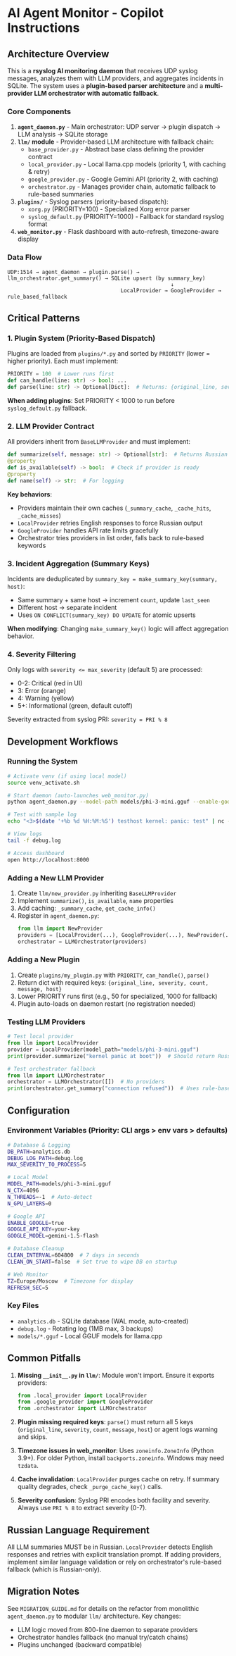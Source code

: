 # AI Agent Monitor - Copilot Instructions

## Architecture Overview

This is a **rsyslog AI monitoring daemon** that receives UDP syslog messages, analyzes them with LLM providers, and aggregates incidents in SQLite. The system uses a **plugin-based parser architecture** and a **multi-provider LLM orchestrator with automatic fallback**.

### Core Components

1. **`agent_daemon.py`** - Main orchestrator: UDP server → plugin dispatch → LLM analysis → SQLite storage
2. **`llm/` module** - Provider-based LLM architecture with fallback chain:
   - `base_provider.py` - Abstract base class defining the provider contract
   - `local_provider.py` - Local llama.cpp models (priority 1, with caching & retry)
   - `google_provider.py` - Google Gemini API (priority 2, with caching)
   - `orchestrator.py` - Manages provider chain, automatic fallback to rule-based summaries
3. **`plugins/`** - Syslog parsers (priority-based dispatch):
   - `xorg.py` (PRIORITY=100) - Specialized Xorg error parser
   - `syslog_default.py` (PRIORITY=1000) - Fallback for standard rsyslog format
4. **`web_monitor.py`** - Flask dashboard with auto-refresh, timezone-aware display

### Data Flow

```
UDP:1514 → agent_daemon → plugin.parse() → llm_orchestrator.get_summary() → SQLite upsert (by summary_key)
                                                    ↓
                                    LocalProvider → GoogleProvider → rule_based_fallback
```

## Critical Patterns

### 1. Plugin System (Priority-Based Dispatch)

Plugins are loaded from `plugins/*.py` and sorted by `PRIORITY` (lower = higher priority). Each must implement:

```python
PRIORITY = 100  # Lower runs first
def can_handle(line: str) -> bool: ...
def parse(line: str) -> Optional[Dict]:  # Returns: {original_line, severity, count, message, host}
```

**When adding plugins**: Set PRIORITY < 1000 to run before `syslog_default.py` fallback.

### 2. LLM Provider Contract

All providers inherit from `BaseLLMProvider` and must implement:

```python
def summarize(self, message: str) -> Optional[str]:  # Returns Russian summary or None
@property
def is_available(self) -> bool:  # Check if provider is ready
@property
def name(self) -> str:  # For logging
```

**Key behaviors**:
- Providers maintain their own caches (`_summary_cache`, `_cache_hits`, `_cache_misses`)
- `LocalProvider` retries English responses to force Russian output
- `GoogleProvider` handles API rate limits gracefully
- Orchestrator tries providers in list order, falls back to rule-based keywords

### 3. Incident Aggregation (Summary Keys)

Incidents are deduplicated by `summary_key = make_summary_key(summary, host)`:
- Same summary + same host → increment `count`, update `last_seen`
- Different host → separate incident
- Uses `ON CONFLICT(summary_key) DO UPDATE` for atomic upserts

**When modifying**: Changing `make_summary_key()` logic will affect aggregation behavior.

### 4. Severity Filtering

Only logs with `severity <= max_severity` (default 5) are processed:
- 0-2: Critical (red in UI)
- 3: Error (orange)
- 4: Warning (yellow)
- 5+: Informational (green, default cutoff)

Severity extracted from syslog PRI: `severity = PRI % 8`

## Development Workflows

### Running the System

```bash
# Activate venv (if using local model)
source venv_activate.sh

# Start daemon (auto-launches web_monitor.py)
python agent_daemon.py --model-path models/phi-3-mini.gguf --enable-google

# Test with sample log
echo "<3>$(date '+%b %d %H:%M:%S') testhost kernel: panic: test" | nc -u -w1 localhost 1514

# View logs
tail -f debug.log

# Access dashboard
open http://localhost:8000
```

### Adding a New LLM Provider

1. Create `llm/new_provider.py` inheriting `BaseLLMProvider`
2. Implement `summarize()`, `is_available`, `name` properties
3. Add caching: `_summary_cache`, `get_cache_info()`
4. Register in `agent_daemon.py`:
   ```python
   from llm import NewProvider
   providers = [LocalProvider(...), GoogleProvider(...), NewProvider(...)]
   orchestrator = LLMOrchestrator(providers)
   ```

### Adding a New Plugin

1. Create `plugins/my_plugin.py` with `PRIORITY`, `can_handle()`, `parse()`
2. Return dict with required keys: `{original_line, severity, count, message, host}`
3. Lower PRIORITY runs first (e.g., 50 for specialized, 1000 for fallback)
4. Plugin auto-loads on daemon restart (no registration needed)

### Testing LLM Providers

```python
# Test local provider
from llm import LocalProvider
provider = LocalProvider(model_path="models/phi-3-mini.gguf")
print(provider.summarize("kernel panic at boot"))  # Should return Russian summary

# Test orchestrator fallback
from llm import LLMOrchestrator
orchestrator = LLMOrchestrator([])  # No providers
print(orchestrator.get_summary("connection refused"))  # Uses rule-based fallback
```

## Configuration

### Environment Variables (Priority: CLI args > env vars > defaults)

```bash
# Database & Logging
DB_PATH=analytics.db
DEBUG_LOG_PATH=debug.log
MAX_SEVERITY_TO_PROCESS=5

# Local Model
MODEL_PATH=models/phi-3-mini.gguf
N_CTX=4096
N_THREADS=-1  # Auto-detect
N_GPU_LAYERS=0

# Google API
ENABLE_GOOGLE=true
GOOGLE_API_KEY=your-key
GOOGLE_MODEL=gemini-1.5-flash

# Database Cleanup
CLEAN_INTERVAL=604800  # 7 days in seconds
CLEAN_ON_START=false  # Set true to wipe DB on startup

# Web Monitor
TZ=Europe/Moscow  # Timezone for display
REFRESH_SEC=5
```

### Key Files

- `analytics.db` - SQLite database (WAL mode, auto-created)
- `debug.log` - Rotating log (1MB max, 3 backups)
- `models/*.gguf` - Local GGUF models for llama.cpp

## Common Pitfalls

1. **Missing `__init__.py` in `llm/`**: Module won't import. Ensure it exports providers:
   ```python
   from .local_provider import LocalProvider
   from .google_provider import GoogleProvider
   from .orchestrator import LLMOrchestrator
   ```

2. **Plugin missing required keys**: `parse()` must return all 5 keys (`original_line`, `severity`, `count`, `message`, `host`) or agent logs warning and skips.

3. **Timezone issues in web_monitor**: Uses `zoneinfo.ZoneInfo` (Python 3.9+). For older Python, install `backports.zoneinfo`. Windows may need `tzdata`.

4. **Cache invalidation**: `LocalProvider` purges cache on retry. If summary quality degrades, check `_purge_cache_key()` calls.

5. **Severity confusion**: Syslog PRI encodes both facility and severity. Always use `PRI % 8` to extract severity (0-7).

## Russian Language Requirement

All LLM summaries MUST be in Russian. `LocalProvider` detects English responses and retries with explicit translation prompt. If adding providers, implement similar language validation or rely on orchestrator's rule-based fallback (which is Russian-only).

## Migration Notes

See `MIGRATION_GUIDE.md` for details on the refactor from monolithic `agent_daemon.py` to modular `llm/` architecture. Key changes:
- LLM logic moved from 800-line daemon to separate providers
- Orchestrator handles fallback (no manual try/catch chains)
- Plugins unchanged (backward compatible)
